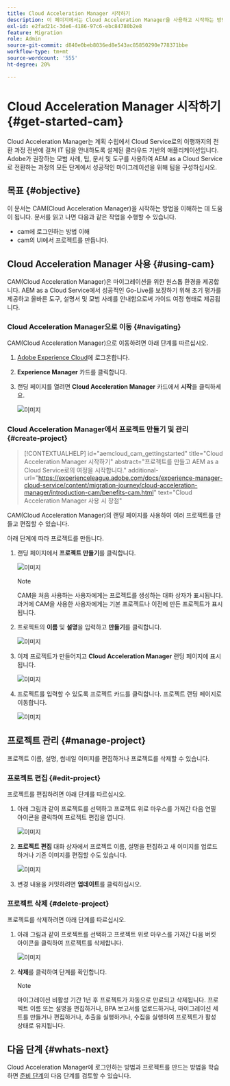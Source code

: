```yaml
---
title: Cloud Acceleration Manager 시작하기
description: 이 페이지에서는 Cloud Acceleration Manager을 사용하고 시작하는 방법에 대한 개요를 제공합니다.
exl-id: e2fad21c-3de6-4186-97c6-ebc84780b2e8
feature: Migration
role: Admin
source-git-commit: d840e0beb8036ed8e543ac85850290e778371bbe
workflow-type: tm+mt
source-wordcount: '555'
ht-degree: 20%

---
```


# Cloud Acceleration Manager 시작하기 {#get-started-cam}

Cloud Acceleration Manager는 계획 수립에서 Cloud Service로의 이행까지의 전환 과정 전반에 걸쳐 IT 팀을 안내하도록 설계된 클라우드 기반의 애플리케이션입니다. Adobe가 권장하는 모범 사례, 팁, 문서 및 도구를 사용하여 AEM as a Cloud Service로 전환하는 과정의 모든 단계에서 성공적인 마이그레이션을 위해 팀을 구성하십시오.

## 목표 {#objective}

이 문서는 CAM(Cloud Acceleration Manager)을 시작하는 방법을 이해하는 데 도움이 됩니다. 문서를 읽고 나면 다음과 같은 작업을 수행할 수 있습니다.

* cam에 로그인하는 방법 이해
* cam의 UI에서 프로젝트를 만듭니다.

## Cloud Acceleration Manager 사용 {#using-cam}

CAM(Cloud Acceleration Manager)은 마이그레이션을 위한 원스톱 환경을 제공합니다. AEM as a Cloud Service에서 성공적인 Go-Live를 보장하기 위해 초기 평가를 제공하고 올바른 도구, 설명서 및 모범 사례를 안내함으로써 가이드 여정 형태로 제공됩니다.

### Cloud Acceleration Manager으로 이동 {#navigating}

CAM(Cloud Acceleration Manager)으로 이동하려면 아래 단계를 따르십시오.

1. [Adobe Experience Cloud](https://experience.adobe.com)에 로그온합니다.

1. **Experience Manager** 카드를 클릭합니다.

1. 랜딩 페이지를 열려면 **Cloud Acceleration Manager** 카드에서 **시작**&#x200B;을 클릭하세요.

   ![이미지](/help/journey-migration/cloud-acceleration-manager/assets/cam-1.png)

### Cloud Acceleration Manager에서 프로젝트 만들기 및 관리 {#create-project}

>[!CONTEXTUALHELP]
>id="aemcloud_cam_gettingstarted"
>title="Cloud Acceleration Manager 시작하기"
>abstract="프로젝트를 만들고 AEM as a Cloud Service로의 여정을 시작합니다."
>additional-url="https://experienceleague.adobe.com/docs/experience-manager-cloud-service/content/migration-journey/cloud-acceleration-manager/introduction-cam/benefits-cam.html" text="Cloud Acceleration Manager 사용 시 장점"

CAM(Cloud Acceleration Manager)의 랜딩 페이지를 사용하여 여러 프로젝트를 만들고 편집할 수 있습니다.

아래 단계에 따라 프로젝트를 만듭니다.

1. 랜딩 페이지에서 **프로젝트 만들기**&#x200B;를 클릭합니다.

   ![이미지](/help/journey-migration/cloud-acceleration-manager/assets/cam-2.png)

   >[!NOTE]
   >CAM을 처음 사용하는 사용자에게는 프로젝트를 생성하는 대화 상자가 표시됩니다. 과거에 CAM을 사용한 사용자에게는 기본 프로젝트나 이전에 만든 프로젝트가 표시됩니다.

1. 프로젝트의 **이름** 및 **설명**&#x200B;을 입력하고 **만들기**&#x200B;를 클릭합니다.

   ![이미지](/help/journey-migration/cloud-acceleration-manager/assets/cam-3.png)

1. 이제 프로젝트가 만들어지고 **Cloud Acceleration Manager** 랜딩 페이지에 표시됩니다.

   ![이미지](/help/journey-migration/cloud-acceleration-manager/assets/cam-landing.png)

1. 프로젝트를 입력할 수 있도록 프로젝트 카드를 클릭합니다. 프로젝트 랜딩 페이지로 이동합니다.

   ![이미지](/help/journey-migration/cloud-acceleration-manager/assets/cam-5.png)

## 프로젝트 관리 {#manage-project}

프로젝트 이름, 설명, 썸네일 이미지를 편집하거나 프로젝트를 삭제할 수 있습니다.

### 프로젝트 편집 {#edit-project}

프로젝트를 편집하려면 아래 단계를 따르십시오.

1. 아래 그림과 같이 프로젝트를 선택하고 프로젝트 위로 마우스를 가져간 다음 연필 아이콘을 클릭하여 프로젝트 편집을 엽니다.

   ![이미지](/help/journey-migration/cloud-acceleration-manager/assets/cam-4.png)

1. **프로젝트 편집** 대화 상자에서 프로젝트 이름, 설명을 편집하고 새 이미지를 업로드하거나 기존 이미지를 편집할 수도 있습니다.

   ![이미지](/help/journey-migration/cloud-acceleration-manager/assets/cam-edit.png)

1. 변경 내용을 커밋하려면 **업데이트**&#x200B;를 클릭하십시오.

### 프로젝트 삭제 {#delete-project}

프로젝트를 삭제하려면 아래 단계를 따르십시오.

1. 아래 그림과 같이 프로젝트를 선택하고 프로젝트 위로 마우스를 가져간 다음 버킷 아이콘을 클릭하여 프로젝트를 삭제합니다.

   ![이미지](/help/journey-migration/cloud-acceleration-manager/assets/cam-4.png)

1. **삭제**&#x200B;를 클릭하여 단계를 확인합니다.

   >[!NOTE]
   >마이그레이션 비활성 기간 1년 후 프로젝트가 자동으로 만료되고 삭제됩니다. 프로젝트 이름 또는 설명을 편집하거나, BPA 보고서를 업로드하거나, 마이그레이션 세트를 만들거나 편집하거나, 추출을 실행하거나, 수집을 실행하여 프로젝트가 활성 상태로 유지됩니다.


## 다음 단계 {#whats-next}

Cloud Acceleration Manager에 로그인하는 방법과 프로젝트를 만드는 방법을 학습하면 [준비 단계](https://experienceleague.adobe.com/docs/experience-manager-cloud-service/content/migration-journey/cloud-acceleration-manager/using-cam/cam-readiness-phase.html)의 다음 단계를 검토할 수 있습니다.
